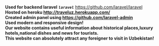 **Used for backend laravel**
**_`laravel`_** https://github.com/laravel/laravel
<br>
**Hosted on heroku http://traveluz.herokuapp.com/**
<br>
**Created admin panel using https://github.com/laravel-admin**
<br>
**Used modern and responsive design!**
<br>
**Our website contains useful information about historical places,luxury hotels,national dishes and news for tourists.**
<br>
**This website can absolutely attract any foreigner to visit in Uzbekistan!**


